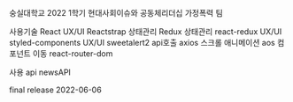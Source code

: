 숭실대학교 2022 1학기 현대사회이슈와 공동체리더십 가정폭력 팀 

사용기술
React
UX/UI Reactstrap
상태관리 Redux
상태관리 react-redux
UX/UI styled-components
UX/UI sweetalert2
api호출 axios
스크롤 애니메이션 aos 
컴포넌트 이동 react-router-dom

사용 api
newsAPI


final release
2022-06-06
